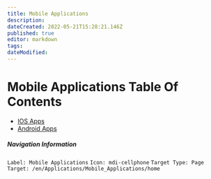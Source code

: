 ```yaml
---
title: Mobile Applications
description: 
dateCreated: 2022-05-21T15:28:21.146Z
published: true
editor: markdown
tags: 
dateModified: 
---
```

# Mobile Applications Table Of Contents

- [IOS Apps]()
- [Android Apps]()





##### Navigation Information
`Label: Mobile Applications`
`Icon: mdi-cellphone`
`Target Type: Page`
`Target: /en/Applications/Mobile_Applications/home`
